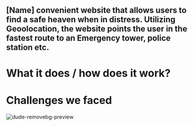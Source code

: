   **[Name]** convenient website that allows users to find a safe heaven when in distress. Utilizing Geoolocation, the website points the user in the fastest route to an Emergency tower, police station etc.
---

# What it does / how does it work?
  

# Challenges we faced
![dude-removebg-preview](https://github.com/user-attachments/assets/6dcc008e-c0ce-4097-ba1f-08df8366a26c)
